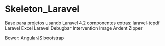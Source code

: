 Skeleton_Laravel
================

Base para projetos usando Laravel 4.2
componentes extras:
laravel-tcpdf
Laravel Excel
Laravel Debugbar
Intervention Image
Ardent
Zipper

Bower:
AngularJS
bootstrap
